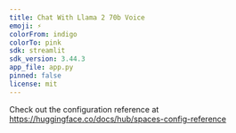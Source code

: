 ```yaml
---
title: Chat With Llama 2 70b Voice
emoji: ⚡
colorFrom: indigo
colorTo: pink
sdk: streamlit
sdk_version: 3.44.3
app_file: app.py
pinned: false
license: mit
---
```


Check out the configuration reference at https://huggingface.co/docs/hub/spaces-config-reference